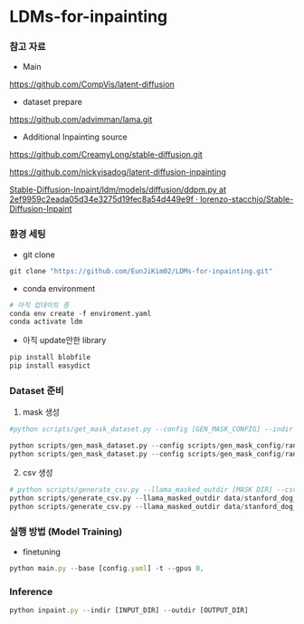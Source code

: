 # LDMs-for-inpainting

### 참고 자료

- Main

https://github.com/CompVis/latent-diffusion

- dataset prepare

https://github.com/advimman/lama.git

- Additional Inpainting source

https://github.com/CreamyLong/stable-diffusion.git

https://github.com/nickyisadog/latent-diffusion-inpainting

[Stable-Diffusion-Inpaint/ldm/models/diffusion/ddpm.py at 2ef9959c2eada05d34e3275d19fec8a54d449e9f · lorenzo-stacchio/Stable-Diffusion-Inpaint](https://github.com/lorenzo-stacchio/Stable-Diffusion-Inpaint/blob/2ef9959c2eada05d34e3275d19fec8a54d449e9f/ldm/models/diffusion/ddpm.py)

### 환경 세팅

- git clone

```python
git clone "https://github.com/EunJiKim02/LDMs-for-inpainting.git"
```

- conda environment

```python
# 아직 업데이트 중
conda env create -f enviroment.yaml
conda activate ldm
```

- 아직 update안한 library

```python
pip install blobfile
pip install easydict
```

### Dataset 준비

1. mask 생성

```python
#python scripts/get_mask_dataset.py --config [GEN_MASK_CONFIG] --indir [INPUT IMAGE DIR] --outdir [OUTPUT DIR]

python scripts/gen_mask_dataset.py --config scripts/gen_mask_config/random_medium.yaml --indir data/stanford_dog/train/ --outdir data/stanford_dog_mask/train/ 
python scripts/gen_mask_dataset.py --config scripts/gen_mask_config/random_medium.yaml --indir data/stanford_dog/val/ --outdir data/stanford_dog_mask/val/ 
```

2. csv 생성

```python
# python scripts/generate_csv.py --llama_masked_outdir [MASK DIR] --csv_out_path [CSV PATH(.csv)]
python scripts/generate_csv.py --llama_masked_outdir data/stanford_dog_mask/train --csv_out_path data/stanford_dog_mask/stanford_dog_mask_train.csv
python scripts/generate_csv.py --llama_masked_outdir data/stanford_dog_mask/val --csv_out_path data/stanford_dog_mask/stanford_dog_mask_val.csv
```

### 실행 방법 (Model Training)

- finetuning

```jsx
python main.py --base [config.yaml] -t --gpus 0,
```

### Inference

```jsx
python inpaint.py --indir [INPUT_DIR] --outdir [OUTPUT_DIR]
```

